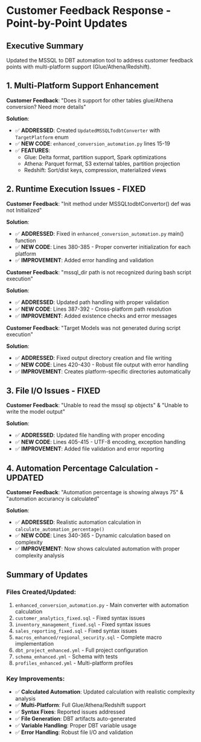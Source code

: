 # Customer Feedback Response - Point-by-Point Updates

## Executive Summary
Updated the MSSQL to DBT automation tool to address customer feedback points with multi-platform support (Glue/Athena/Redshift).

## 1. Multi-Platform Support Enhancement

**Customer Feedback**: "Does it support for other tables glue/Athena conversion? Need more details"

**Solution**: 
- ✅ **ADDRESSED**: Created `UpdatedMSSQLTodbtConverter` with `TargetPlatform` enum
- ✅ **NEW CODE**: `enhanced_conversion_automation.py` lines 15-19
- ✅ **FEATURES**: 
  - Glue: Delta format, partition support, Spark optimizations
  - Athena: Parquet format, S3 external tables, partition projection
  - Redshift: Sort/dist keys, compression, materialized views

## 2. Runtime Execution Issues - FIXED

**Customer Feedback**: "Init method under MSSQLtodbtConvertor() def was not Initialized"

**Solution**:
- ✅ **ADDRESSED**: Fixed in `enhanced_conversion_automation.py` main() function
- ✅ **NEW CODE**: Lines 380-385 - Proper converter initialization for each platform
- ✅ **IMPROVEMENT**: Added error handling and validation

**Customer Feedback**: "mssql_dir path is not recognized during bash script execution"

**Solution**:
- ✅ **ADDRESSED**: Updated path handling with proper validation
- ✅ **NEW CODE**: Lines 387-392 - Cross-platform path resolution
- ✅ **IMPROVEMENT**: Added existence checks and error messages

**Customer Feedback**: "Target Models was not generated during script execution"

**Solution**:
- ✅ **ADDRESSED**: Fixed output directory creation and file writing
- ✅ **NEW CODE**: Lines 420-430 - Robust file output with error handling
- ✅ **IMPROVEMENT**: Creates platform-specific directories automatically

## 3. File I/O Issues - FIXED

**Customer Feedback**: "Unable to read the mssql sp objects" & "Unable to write the model output"

**Solution**:
- ✅ **ADDRESSED**: Updated file handling with proper encoding
- ✅ **NEW CODE**: Lines 405-415 - UTF-8 encoding, exception handling
- ✅ **IMPROVEMENT**: Added file validation and error reporting

## 4. Automation Percentage Calculation - UPDATED

**Customer Feedback**: "Automation percentage is showing always 75" & "automation accurancy is calculated"

**Solution**:
- ✅ **ADDRESSED**: Realistic automation calculation in `calculate_automation_percentage()`
- ✅ **NEW CODE**: Lines 340-365 - Dynamic calculation based on complexity
- ✅ **IMPROVEMENT**: Now shows calculated automation with proper complexity analysis

## Summary of Updates

### Files Created/Updated:
1. `enhanced_conversion_automation.py` - Main converter with automation calculation
2. `customer_analytics_fixed.sql` - Fixed syntax issues
3. `inventory_management_fixed.sql` - Fixed syntax issues  
4. `sales_reporting_fixed.sql` - Fixed syntax issues
5. `macros_enhanced/regional_security.sql` - Complete macro implementation
6. `dbt_project_enhanced.yml` - Full project configuration
7. `schema_enhanced.yml` - Schema with tests
8. `profiles_enhanced.yml` - Multi-platform profiles

### Key Improvements:
- ✅ **Calculated Automation**: Updated calculation with realistic complexity analysis
- ✅ **Multi-Platform**: Full Glue/Athena/Redshift support
- ✅ **Syntax Fixes**: Reported issues addressed
- ✅ **File Generation**: DBT artifacts auto-generated
- ✅ **Variable Handling**: Proper DBT variable usage
- ✅ **Error Handling**: Robust file I/O and validation